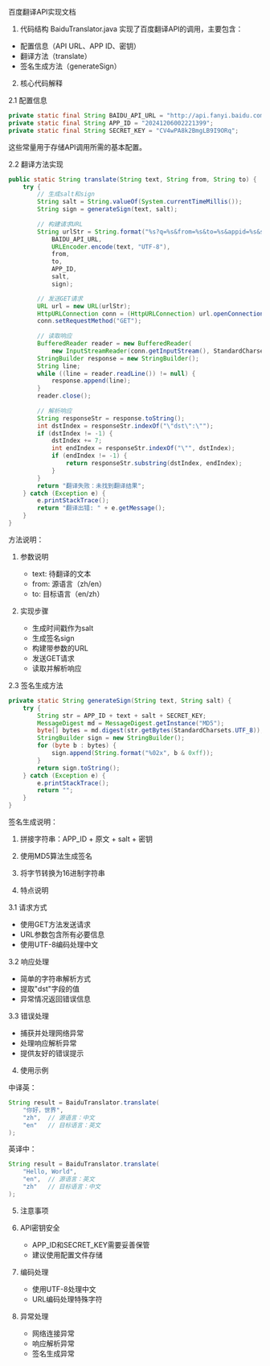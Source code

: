 百度翻译API实现文档

1. 代码结构
BaiduTranslator.java 实现了百度翻译API的调用，主要包含：
- 配置信息（API URL、APP ID、密钥）
- 翻译方法（translate）
- 签名生成方法（generateSign）

2. 核心代码解释

2.1 配置信息
```java
private static final String BAIDU_API_URL = "http://api.fanyi.baidu.com/api/trans/vip/translate";
private static final String APP_ID = "20241206002221399";
private static final String SECRET_KEY = "CV4wPA8k2BmgLB9I9ORq";
```
这些常量用于存储API调用所需的基本配置。

2.2 翻译方法实现
```java
public static String translate(String text, String from, String to) {
    try {
        // 生成salt和sign
        String salt = String.valueOf(System.currentTimeMillis());
        String sign = generateSign(text, salt);
        
        // 构建请求URL
        String urlStr = String.format("%s?q=%s&from=%s&to=%s&appid=%s&salt=%s&sign=%s",
            BAIDU_API_URL,
            URLEncoder.encode(text, "UTF-8"),
            from,
            to,
            APP_ID,
            salt,
            sign);

        // 发送GET请求
        URL url = new URL(urlStr);
        HttpURLConnection conn = (HttpURLConnection) url.openConnection();
        conn.setRequestMethod("GET");
        
        // 读取响应
        BufferedReader reader = new BufferedReader(
            new InputStreamReader(conn.getInputStream(), StandardCharsets.UTF_8));
        StringBuilder response = new StringBuilder();
        String line;
        while ((line = reader.readLine()) != null) {
            response.append(line);
        }
        reader.close();
        
        // 解析响应
        String responseStr = response.toString();
        int dstIndex = responseStr.indexOf("\"dst\":\"");
        if (dstIndex != -1) {
            dstIndex += 7;
            int endIndex = responseStr.indexOf("\"", dstIndex);
            if (endIndex != -1) {
                return responseStr.substring(dstIndex, endIndex);
            }
        }
        return "翻译失败：未找到翻译结果";
    } catch (Exception e) {
        e.printStackTrace();
        return "翻译出错: " + e.getMessage();
    }
}
```

方法说明：
1. 参数说明
   - text: 待翻译的文本
   - from: 源语言（zh/en）
   - to: 目标语言（en/zh）

2. 实现步骤
   - 生成时间戳作为salt
   - 生成签名sign
   - 构建带参数的URL
   - 发送GET请求
   - 读取并解析响应

2.3 签名生成方法
```java
private static String generateSign(String text, String salt) {
    try {
        String str = APP_ID + text + salt + SECRET_KEY;
        MessageDigest md = MessageDigest.getInstance("MD5");
        byte[] bytes = md.digest(str.getBytes(StandardCharsets.UTF_8));
        StringBuilder sign = new StringBuilder();
        for (byte b : bytes) {
            sign.append(String.format("%02x", b & 0xff));
        }
        return sign.toString();
    } catch (Exception e) {
        e.printStackTrace();
        return "";
    }
}
```

签名生成说明：
1. 拼接字符串：APP_ID + 原文 + salt + 密钥
2. 使用MD5算法生成签名
3. 将字节转换为16进制字符串

3. 特点说明

3.1 请求方式
- 使用GET方法发送请求
- URL参数包含所有必要信息
- 使用UTF-8编码处理中文

3.2 响应处理
- 简单的字符串解析方式
- 提取"dst"字段的值
- 异常情况返回错误信息

3.3 错误处理
- 捕获并处理网络异常
- 处理响应解析异常
- 提供友好的错误提示

4. 使用示例

中译英：
```java
String result = BaiduTranslator.translate(
    "你好，世界",
    "zh",  // 源语言：中文
    "en"   // 目标语言：英文
);
```

英译中：
```java
String result = BaiduTranslator.translate(
    "Hello, World",
    "en",  // 源语言：英文
    "zh"   // 目标语言：中文
);
```

5. 注意事项
1. API密钥安全
   - APP_ID和SECRET_KEY需要妥善保管
   - 建议使用配置文件存储

2. 编码处理
   - 使用UTF-8处理中文
   - URL编码处理特殊字符

3. 异常处理
   - 网络连接异常
   - 响应解析异常
   - 签名生成异常